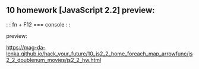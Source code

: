 ## 10 homework [JavaScript 2.2] preview:

: : fn + F12 === console : : 

preview: 

https://mag-da-lenka.github.io/hack_your_future/10_js2_2_home_foreach_map_arrowfunc/js2_2_doublenum_movies/js2_2_hw.html